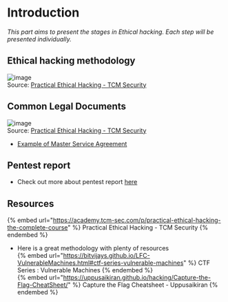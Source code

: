 # Introduction

*This part aims to present the stages in Ethical hacking. Each step will be presented individually.*

## Ethical hacking methodology

![image](https://user-images.githubusercontent.com/96747355/175700182-319869ae-3077-435b-a875-1a991103e7a5.png)  
Source: [Practical Ethical Hacking - TCM Security](https://academy.tcm-sec.com/p/practical-ethical-hacking-the-complete-course)

## Common Legal Documents

![image](https://user-images.githubusercontent.com/96747355/176043879-548a35d5-d933-46ac-9b9f-e6c210324dc7.png)  
Source: [Practical Ethical Hacking - TCM Security](https://academy.tcm-sec.com/p/practical-ethical-hacking-the-complete-course)  
- [Example of Master Service Agreement](https://www.rapid7.com/legal/msa/)

## Pentest report

- Check out more about pentest report [here](/reporting/pentest-report.md)

## Resources

{% embed url="https://academy.tcm-sec.com/p/practical-ethical-hacking-the-complete-course" %} Practical Ethical Hacking - TCM Security {% endembed %}  
- Here is a great methodology with plenty of resources  
{% embed url="https://bitvijays.github.io/LFC-VulnerableMachines.html#ctf-series-vulnerable-machines" %} CTF Series : Vulnerable Machines {% endembed %}  
{% embed url="https://uppusaikiran.github.io/hacking/Capture-the-Flag-CheatSheet/" %} Capture the Flag Cheatsheet - Uppusaikiran {% endembed %}  